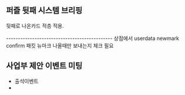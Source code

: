 ## 퍼즐 뒷패 시스템 브리핑

뒷패로 나온카드 적층 적용.


*---------------------------------------------*
상점에서 userdata newmark confirm 패킷
뉴마크 나올때만 보내는지 체크 필요


## 사업부 제안 이벤트 미팅
- 출석이벤트 
- 
